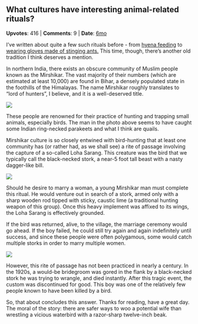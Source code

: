## What cultures have interesting animal-related rituals?
    
**Upvotes**: 416 | **Comments**: 9 | **Date**: [6mo](https://www.quora.com/What-cultures-have-interesting-animal-related-rituals/answer/Gary-Meaney)

I’ve written about quite a few such rituals before - from [hyena feeding](https://www.quora.com/Can-hyenas-be-domesticated/answer/Gary-Meaney "www.quora.com") to [wearing gloves made of stinging ants.](https://www.quora.com/What-are-some-interesting-rituals-of-boys-initiation-into-manhood/answer/Gary-Meaney "www.quora.com") This time, though, there’s another old tradition I think deserves a mention.

In northern India, there exists an obscure community of Muslim people known as the Mirshikar. The vast majority of their numbers (which are estimated at least 10,000) are found in Bihar, a densely populated state in the foothills of the Himalayas. The name Mirshikar roughly translates to “lord of hunters”, I believe, and it is a well-deserved title.

![](https://qph.fs.quoracdn.net/main-qimg-f97cbb7481ff429b1f56bd63adc11f10-lq)

These people are renowned for their practice of hunting and trapping small animals, especially birds. The man in the photo above seems to have caught some Indian ring-necked parakeets and what I think are quails.

Mirshikar culture is so closely entwined with bird-hunting that at least one community has (or rather had, as we shall see) a rite of passage involving the capture of a so-called Loha Sarang. This creature was the bird that we typically call the black-necked stork, a near-5 foot tall beast with a nasty dagger-like bill.

![](https://qph.fs.quoracdn.net/main-qimg-b9aa58ba9ce9249e8fae19c78a64ccde-lq)

Should he desire to marry a woman, a young Mirshikar man must complete this ritual. He would venture out in search of a stork, armed only with a sharp wooden rod tipped with sticky, caustic lime (a traditional hunting weapon of this group). Once this heavy implement was affixed to its wings, the Loha Sarang is effectively grounded.

If the bird was returned, alive, to the village, the marriage ceremony would go ahead. If the boy failed, he could still try again and again indefinitely until success, and since these people were often polygamous, some would catch multiple storks in order to marry multiple women.

![](https://qph.fs.quoracdn.net/main-qimg-0751decbfa5cc2d84027ad9742a504a2-lq)

However, this rite of passage has not been practiced in nearly a century. In the 1920s, a would-be bridegroom was gored in the flank by a black-necked stork he was trying to wrangle, and died instantly. After this tragic event, the custom was discontinued for good. This boy was one of the relatively few people known to have been killed by a bird.

So, that about concludes this answer. Thanks for reading, have a great day. The moral of the story: there are safer ways to woo a potential wife than wrestling a vicious waterbird with a razor-sharp twelve-inch beak.


